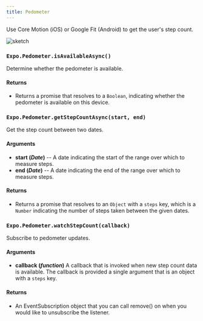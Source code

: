 ```yaml
---
title: Pedometer
---
```


Use Core Motion (iOS) or Google Fit (Android) to get the user's step count.

![sketch](S1gdfOb4Z)

### `Expo.Pedometer.isAvailableAsync()`

Determine whether the pedometer is available.

#### Returns

- Returns a promise that resolves to a `Boolean`, indicating whether the pedometer is available on this device.

### `Expo.Pedometer.getStepCountAsync(start, end)`

Get the step count between two dates.

#### Arguments

- **start (_Date_)** -- A date indicating the start of the range over which to measure steps.
- **end (_Date_)** -- A date indicating the end of the range over which to measure steps.

#### Returns

- Returns a promise that resolves to an `Object` with a `steps` key, which is a `Number` indicating the number of steps taken between the given dates.

### `Expo.Pedometer.watchStepCount(callback)`

Subscribe to pedometer updates.

#### Arguments

- **callback (_function_)** A callback that is invoked when new step count data is available. The callback is provided a single argument that is an object with a `steps` key.

#### Returns

- An EventSubscription object that you can call remove() on when you would like to unsubscribe the listener.